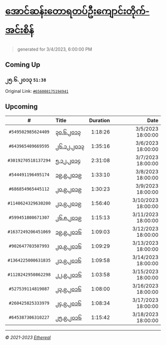 # [အောင်ဆန်းတောရတပ်ဦးကျောင်းတိုက်-အင်းစိန်](https://www.facebook.com/655653464834259)

> generated for 3/4/2023, 6:00:00 PM

## Coming Up

### ၂၅.၆.၂၀၁၃ `51:38`

Original Link: [`#656008175194941`](https://www.facebook.com/655653464834259/videos/656008175194941)

## Upcoming

| # | Title | Duration | Date |
|:-----:|:------|---------:|-------------:|
| `#549502985624409` | [၃၀.၆.၂၀၁၃](https://www.facebook.com/655653464834259/videos/549502985624409) | 1:18:26 | 3/5/2023 18:00:00 |
| `#643965409669595` | [၂၆.၁၂.၂၀၁၃](https://www.facebook.com/655653464834259/videos/643965409669595) | 1:35:16 | 3/6/2023 18:00:00 |
| `#3019270518137294` | [၅.၁၂.၂၀၁၄](https://www.facebook.com/655653464834259/videos/3019270518137294) | 2:31:08 | 3/7/2023 18:00:00 |
| `#544491196495174` | [၁၉.၉.၂၀၁၉](https://www.facebook.com/655653464834259/videos/544491196495174) | 1:33:10 | 3/8/2023 18:00:00 |
| `#686854965445112` | [၂၀.၉.၂၀၁၉](https://www.facebook.com/655653464834259/videos/686854965445112) | 1:30:23 | 3/9/2023 18:00:00 |
| `#1140624329630200` | [၂၁.၉.၂၀၁၉](https://www.facebook.com/655653464834259/videos/1140624329630200) | 1:56:40 | 3/10/2023 18:00:00 |
| `#599451800671307` | [၂၆.၈.၂၀၁၉](https://www.facebook.com/655653464834259/videos/599451800671307) | 1:15:13 | 3/11/2023 18:00:00 |
| `#1637249206451069` | [၁၉.၉.၂၀၁၆](https://www.facebook.com/655653464834259/videos/1637249206451069) | 1:09:03 | 3/12/2023 18:00:00 |
| `#902647703507993` | [၂၀.၉.၂၀၁၆](https://www.facebook.com/655653464834259/videos/902647703507993) | 1:09:29 | 3/13/2023 18:00:00 |
| `#1364225000631835` | [၂၁.၉.၂၀၁၆](https://www.facebook.com/655653464834259/videos/1364225000631835) | 1:09:58 | 3/14/2023 18:00:00 |
| `#1128242950862298` | [၂၂.၉.၂၀၁၆](https://www.facebook.com/655653464834259/videos/1128242950862298) | 1:03:58 | 3/15/2023 18:00:00 |
| `#527539114819087` | [၂၃.၉.၂၀၁၆](https://www.facebook.com/655653464834259/videos/527539114819087) | 1:08:00 | 3/16/2023 18:00:00 |
| `#260425825333979` | [၂၄.၉.၂၀၁၆](https://www.facebook.com/655653464834259/videos/260425825333979) | 1:08:34 | 3/17/2023 18:00:00 |
| `#645387306310227` | [၂၅.၉.၂၀၁၆](https://www.facebook.com/655653464834259/videos/645387306310227) | 1:15:42 | 3/18/2023 18:00:00 |

---

_&copy; 2021-2023 [Ethereal](https://github.com/etherealtech)_